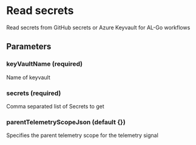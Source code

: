 # Read secrets
Read secrets from GitHub secrets or Azure Keyvault for AL-Go workflows
## Parameters
### keyVaultName (required)
Name of keyvault
### secrets (required)
Comma separated list of Secrets to get
### parentTelemetryScopeJson (default {})
Specifies the parent telemetry scope for the telemetry signal